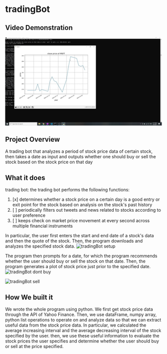 # tradingBot

## Video Demonstration
[![Alternate Text](docs/video_thumbnail.jpg)](https://www.youtube.com/watch?v=Xvz8WsJ7hD0 "Link Title")

## Project Overview
A trading bot that analyzes a period of stock price data of certain stock, then takes a date as input and outputs whether one should buy or sell the stock based on the stock price on that day

## What it does
trading bot: the trading bot performs the following functions:
1. [x] determines whether a stock price on a certain day is a good entry or exit point for the stock based on analysis on the stock's past history
2. [ ] periodically filters out tweets and news related to stocks according to user preference
3. [ ] keeps check on market price movement at every second across multiple financial instruments

In particular, the user first enters the start and end date of a stock's data and then the quote of the stock. Then, the program downloads and analyzes the specified stock data.
![tradingBot setup](docs/tradingBot_setup.gif)

The program then prompts for a date, for which the program recommends whether the user should buy or sell the stock on that date. Then, the program generates a plot of stock price just prior to the specified date.
![tradingBot dont buy](docs/tradingBot_dont_buy.gif)

![tradingBot sell](docs/tradingBot_sell.gif)

## How We built it
We wrote the whole program using python. We first get stock price data through the API of Yahoo Finance. Then, we use dataFrame, numpy array, python list operations to operate on and analyze data so that we can extract useful data from the stock price data. In particular, we calculated the average increasing interval and the average decreasing interval of the stock specified by the user. then, we use these useful information to evaluate the stock prices the user specifies and determine whether the user should buy or sell at the price specified.